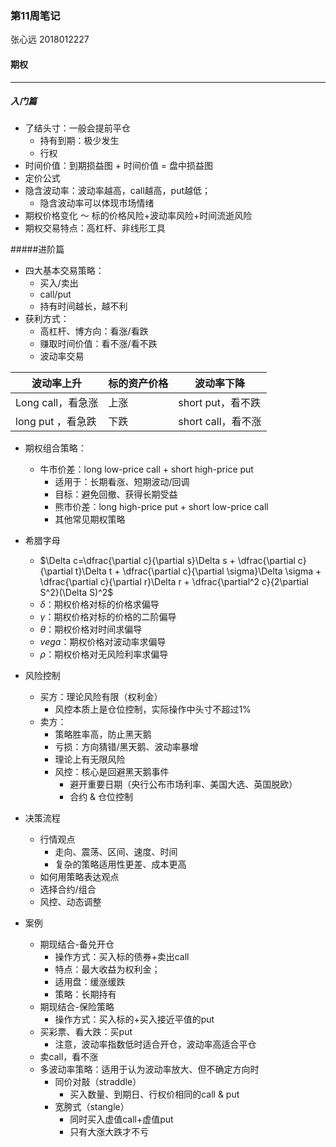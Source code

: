 ### 第11周笔记

张心远 2018012227

#### 期权

***

##### 入门篇

* 了结头寸：一般会提前平仓
  * 持有到期：极少发生
  * 行权
* 时间价值：到期损益图 + 时间价值 = 盘中损益图
* 定价公式
* 隐含波动率：波动率越高，call越高，put越低；
	* 隐含波动率可以体现市场情绪
* 期权价格变化 ～ 标的价格风险+波动率风险+时间流逝风险
* 期权交易特点：高杠杆、非线形工具

#####进阶篇
*	四大基本交易策略：
	*	买入/卖出
	*	call/put
	*	持有时间越长，越不利
*	获利方式：
	*	高杠杆、博方向：看涨/看跌
	*	赚取时间价值：看不涨/看不跌
	*	波动率交易

| 波动率上升        | 标的资产价格 | 波动率下降         |
| ----------------- | ------------ | ------------------ |
| Long call，看急涨 | 上涨         | short put，看不跌  |
| long put ，看急跌 | 下跌         | short call，看不涨 |

* 期权组合策略：
  * 牛市价差：long low-price call + short high-price put
    * 适用于：长期看涨、短期波动/回调
    * 目标：避免回撤、获得长期受益
	* 熊市价差：long high-price put + short low-price call
	* 其他常见期权策略
*	希腊字母
	*	$\Delta c=\dfrac{\partial c}{\partial s}\Delta s + \dfrac{\partial c}{\partial t}\Delta t + \dfrac{\partial c}{\partial \sigma}\Delta \sigma + \dfrac{\partial c}{\partial r}\Delta r + \dfrac{\partial^2 c}{2\partial S^2}(\Delta S)^2$
	*	$\delta$：期权价格对标的价格求偏导
	*	$\gamma$：期权价格对标的价格的二阶偏导
	*	$\theta$：期权价格对时间求偏导
	*	$vega$：期权价格对波动率求偏导
	*	$\rho$：期权价格对无风险利率求偏导
* 风险控制
  * 买方：理论风险有限（权利金）
    * 风控本质上是仓位控制，实际操作中头寸不超过1%
  *	卖方：
  	*	策略胜率高，防止黑天鹅
  	*	亏损：方向猜错/黑天鹅、波动率暴增	
  	*	理论上有无限风险
  	*	风控：核心是回避黑天鹅事件
  		*	避开重要日期（央行公布市场利率、美国大选、英国脱欧）
  		*	合约 & 仓位控制

*	决策流程
	* 行情观点
		*	走向、震荡、区间、速度、时间
		*	复杂的策略适用性更差、成本更高
	*	如何用策略表达观点
	*	选择合约/组合
	*	风控、动态调整

*	案例
	* 期现结合-备兑开仓
		*	操作方式：买入标的债券+卖出call
		*	特点：最大收益为权利金；
		*	适用盘：缓涨缓跌
		*	策略：长期持有
	*	期现结合-保险策略
		*	操作方式：买入标的+买入接近平值的put
	*	买彩票、看大跌：买put
		*	注意，波动率指数低时适合开仓，波动率高适合平仓
	*	卖call，看不涨
	*	多波动率策略：适用于认为波动率放大、但不确定方向时
		*	同价对敲（straddle）
			*	买入数量、到期日、行权价相同的call & put
		*	宽胯式（stangle）
			*	同时买入虚值call+虚值put
			*	只有大涨大跌才不亏

